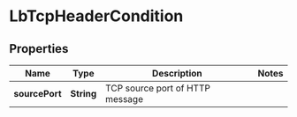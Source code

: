 # LbTcpHeaderCondition

## Properties
Name | Type | Description | Notes
------------ | ------------- | ------------- | -------------
**sourcePort** | **String** | TCP source port of HTTP message | 
